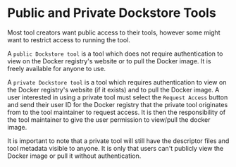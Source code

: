 # Public and Private Dockstore Tools
Most tool creators want public access to their tools, however some might want to restrict access to running the tool.

A `public Dockstore tool` is a tool which does not require authentication to view on the Docker registry's website or to pull the Docker image. It is freely available for anyone to use.

A `private Dockstore tool` is a tool which requires authentication to view on the Docker registry's website (if it exists) and to pull the Docker image. A user interested in using a private tool must select the `Request Access` button and send their user ID for the Docker registry that the private tool originates from to the tool maintainer to request access. It is then the responsibility of the tool maintainer to give the user permission to view/pull the docker image.

It is important to note that a private tool will still have the descriptor files and tool metadata visible to anyone. It is only that users can't publicly view the Docker image or pull it without authentication.
